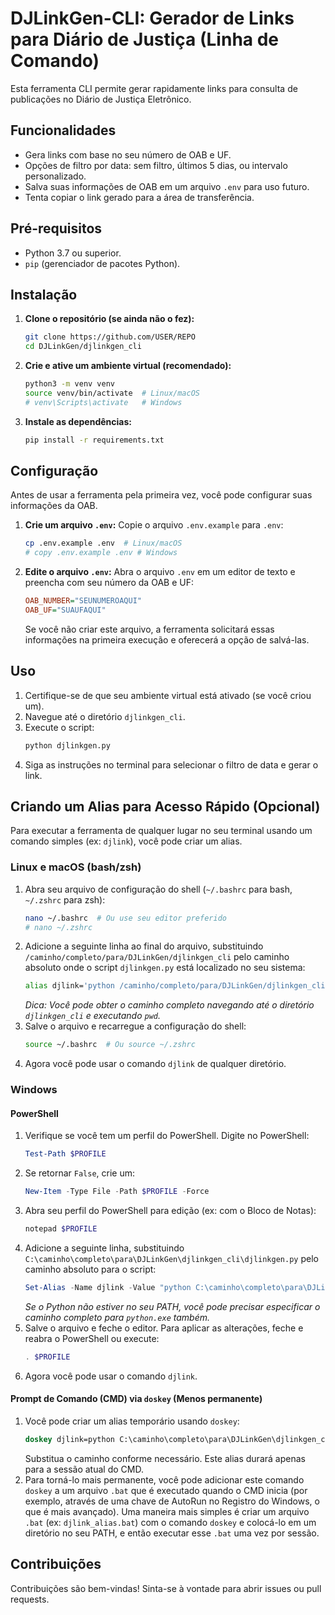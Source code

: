 # DJLinkGen-CLI: Gerador de Links para Diário de Justiça (Linha de Comando)

Esta ferramenta CLI permite gerar rapidamente links para consulta de publicações no Diário de Justiça Eletrônico.

## Funcionalidades

* Gera links com base no seu número de OAB e UF.
* Opções de filtro por data: sem filtro, últimos 5 dias, ou intervalo personalizado.
* Salva suas informações de OAB em um arquivo `.env` para uso futuro.
* Tenta copiar o link gerado para a área de transferência.

## Pré-requisitos

* Python 3.7 ou superior.
* `pip` (gerenciador de pacotes Python).

## Instalação

1.  **Clone o repositório (se ainda não o fez):**
    ```bash
    git clone https://github.com/USER/REPO
    cd DJLinkGen/djlinkgen_cli
    ```

2.  **Crie e ative um ambiente virtual (recomendado):**
    ```bash
    python3 -m venv venv
    source venv/bin/activate  # Linux/macOS
    # venv\Scripts\activate   # Windows
    ```

3.  **Instale as dependências:**
    ```bash
    pip install -r requirements.txt
    ```

## Configuração

Antes de usar a ferramenta pela primeira vez, você pode configurar suas informações da OAB.

1.  **Crie um arquivo `.env`:**
    Copie o arquivo `.env.example` para `.env`:
    ```bash
    cp .env.example .env  # Linux/macOS
    # copy .env.example .env # Windows
    ```

2.  **Edite o arquivo `.env`:**
    Abra o arquivo `.env` em um editor de texto e preencha com seu número da OAB e UF:
    ```ini
    OAB_NUMBER="SEUNUMEROAQUI"
    OAB_UF="SUAUFAQUI"
    ```
    Se você não criar este arquivo, a ferramenta solicitará essas informações na primeira execução e oferecerá a opção de salvá-las.

## Uso

1.  Certifique-se de que seu ambiente virtual está ativado (se você criou um).
2.  Navegue até o diretório `djlinkgen_cli`.
3.  Execute o script:
    ```bash
    python djlinkgen.py
    ```
4.  Siga as instruções no terminal para selecionar o filtro de data e gerar o link.

## Criando um Alias para Acesso Rápido (Opcional)

Para executar a ferramenta de qualquer lugar no seu terminal usando um comando simples (ex: `djlink`), você pode criar um alias.

### Linux e macOS (bash/zsh)

1.  Abra seu arquivo de configuração do shell (`~/.bashrc` para bash, `~/.zshrc` para zsh):
    ```bash
    nano ~/.bashrc  # Ou use seu editor preferido
    # nano ~/.zshrc
    ```
2.  Adicione a seguinte linha ao final do arquivo, substituindo `/caminho/completo/para/DJLinkGen/djlinkgen_cli` pelo caminho absoluto onde o script `djlinkgen.py` está localizado no seu sistema:
    ```bash
    alias djlink='python /caminho/completo/para/DJLinkGen/djlinkgen_cli/djlinkgen.py'
    ```
    *Dica: Você pode obter o caminho completo navegando até o diretório `djlinkgen_cli` e executando `pwd`.*
3.  Salve o arquivo e recarregue a configuração do shell:
    ```bash
    source ~/.bashrc  # Ou source ~/.zshrc
    ```
4.  Agora você pode usar o comando `djlink` de qualquer diretório.

### Windows

#### PowerShell

1.  Verifique se você tem um perfil do PowerShell. Digite no PowerShell:
    ```powershell
    Test-Path $PROFILE
    ```
2.  Se retornar `False`, crie um:
    ```powershell
    New-Item -Type File -Path $PROFILE -Force
    ```
3.  Abra seu perfil do PowerShell para edição (ex: com o Bloco de Notas):
    ```powershell
    notepad $PROFILE
    ```
4.  Adicione a seguinte linha, substituindo `C:\caminho\completo\para\DJLinkGen\djlinkgen_cli\djlinkgen.py` pelo caminho absoluto para o script:
    ```powershell
    Set-Alias -Name djlink -Value "python C:\caminho\completo\para\DJLinkGen\djlinkgen_cli\djlinkgen.py"
    ```
    *Se o Python não estiver no seu PATH, você pode precisar especificar o caminho completo para `python.exe` também.*
5.  Salve o arquivo e feche o editor. Para aplicar as alterações, feche e reabra o PowerShell ou execute:
    ```powershell
    . $PROFILE
    ```
6.  Agora você pode usar o comando `djlink`.

#### Prompt de Comando (CMD) via `doskey` (Menos permanente)

1.  Você pode criar um alias temporário usando `doskey`:
    ```cmd
    doskey djlink=python C:\caminho\completo\para\DJLinkGen\djlinkgen_cli\djlinkgen.py $*
    ```
    Substitua o caminho conforme necessário. Este alias durará apenas para a sessão atual do CMD.
2.  Para torná-lo mais permanente, você pode adicionar este comando `doskey` a um arquivo `.bat` que é executado quando o CMD inicia (por exemplo, através de uma chave de AutoRun no Registro do Windows, o que é mais avançado). Uma maneira mais simples é criar um arquivo `.bat` (ex: `djlink_alias.bat`) com o comando `doskey` e colocá-lo em um diretório no seu PATH, e então executar esse `.bat` uma vez por sessão.

## Contribuições

Contribuições são bem-vindas! Sinta-se à vontade para abrir issues ou pull requests.
